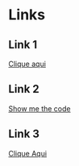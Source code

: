 # Links

## Link 1

[Clique aqui](https://github.com/)

## Link 2

[Show me the code](https://github.com/ "Blog")

## Link 3
[Clique Aqui][site-url]

[site-url]:https://github.com/


